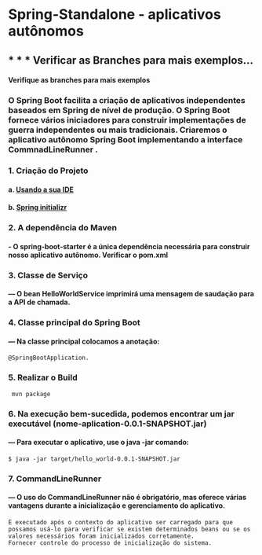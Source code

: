 # Spring-Standalone - aplicativos autônomos
## * * * Verificar as Branches para mais exemplos...
#### Verifique as branches para mais exemplos
### O Spring Boot facilita a criação de aplicativos independentes baseados em Spring de nível de produção. O Spring Boot fornece vários iniciadores para construir implementações de guerra independentes ou mais tradicionais. Criaremos o aplicativo autônomo Spring Boot implementando  a interface CommnadLineRunner .
### 1. Criação do Projeto
#### a. [Usando a sua IDE](https://www.javadevjournal.com/spring-boot/spring-boot-application-intellij/)
#### b. [Spring initializr](https://start.spring.io/)

### 2. A dependência do Maven
#### - O spring-boot-starter é a única dependência necessária para construir nosso aplicativo autônomo. Verificar o pom.xml

### 3. Classe de Serviço
#### — O bean HelloWorldService imprimirá uma mensagem de saudação para a API de chamada.

### 4. Classe principal do Spring Boot
#### — Na classe principal colocamos a anotação:
````
@SpringBootApplication.
````
### 5. Realizar o Build
````
 mvn package
````
### 6. Na execução bem-sucedida, podemos encontrar um jar executável (nome-aplication-0.0.1-SNAPSHOT.jar)
#### — Para executar o aplicativo, use o  java -jar comando:
````
$ java -jar target/hello_world-0.0.1-SNAPSHOT.jar
````
### 7. CommandLineRunner
#### — O uso do CommandLineRunner não é obrigatório, mas oferece várias vantagens durante a inicialização e gerenciamento do aplicativo.
````
É executado após o contexto do aplicativo ser carregado para que possamos usá-lo para verificar se existem determinados beans ou se os valores necessários foram inicializados corretamente.
Fornecer controle do processo de inicialização do sistema.
````

